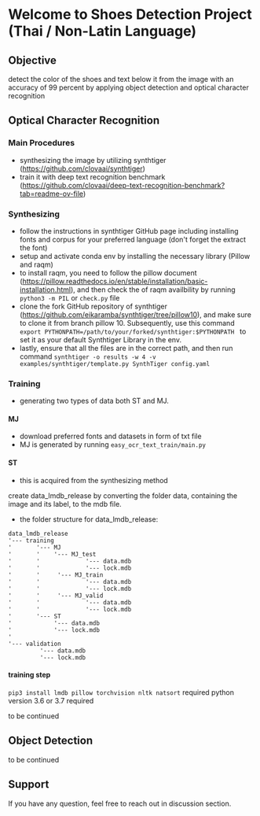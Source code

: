 # Welcome to Shoes Detection Project (Thai / Non-Latin Language) 

## Objective

detect the color of the shoes and text below it from the image with an accuracy of 99 percent by applying object detection and optical character recognition

## Optical Character Recognition

### Main Procedures
- synthesizing the image by utilizing synthtiger (https://github.com/clovaai/synthtiger)
- train it with deep text recognition benchmark (https://github.com/clovaai/deep-text-recognition-benchmark?tab=readme-ov-file)

### Synthesizing

- follow the instructions in synthtiger GitHub page including installing fonts and corpus for your preferred language (don't forget the extract the font)
- setup and activate conda env by installing the necessary library (Pillow and raqm)
- to install raqm, you need to follow the pillow document (https://pillow.readthedocs.io/en/stable/installation/basic-installation.html), and then check the of raqm availbility by running `python3 -m PIL` or `check.py` file
- clone the fork GitHub repository of synthtiger (https://github.com/eikaramba/synthtiger/tree/pillow10), and make sure to clone it from branch pillow 10. Subsequently, use this command `export PYTHONPATH=/path/to/your/forked/synthtiger:$PYTHONPATH
` to set it as your default Synthtiger Library in the env.
- lastly, ensure that all the files are in the correct path, and then run command `synthtiger -o results -w 4 -v examples/synthtiger/template.py SynthTiger config.yaml`

### Training

- generating two types of data both ST and MJ.

#### MJ
- download preferred fonts and datasets in form of txt file
- MJ is generated by running `easy_ocr_text_train/main.py`

#### ST
- this is acquired from the synthesizing method

create data_lmdb_release by converting the folder data, containing the image and its label, to the mdb file.

- the folder structure for data_lmdb_release:
```
data_lmdb_release
'--- training
'       '--- MJ
'       '    '--- MJ_test
'       '             '--- data.mdb
'       '             '--- lock.mdb
'       '     '--- MJ_train
'       '             '--- data.mdb
'       '             '--- lock.mdb
'       '     '--- MJ_valid
'       '             '--- data.mdb
'       '             '--- lock.mdb
'       '--- ST
'            '--- data.mdb
'            '--- lock.mdb
'
'--- validation
         '--- data.mdb
         '--- lock.mdb
```

#### training step
`pip3 install lmdb pillow torchvision nltk natsort` required
python version 3.6 or 3.7 required


to be continued


## Object Detection

to be continued

## Support
If you have any question, feel free to reach out in discussion section.

